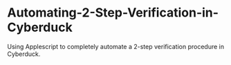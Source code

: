 # Automating-2-Step-Verification-in-Cyberduck
Using Applescript to completely automate a 2-step verification procedure in Cyberduck.

